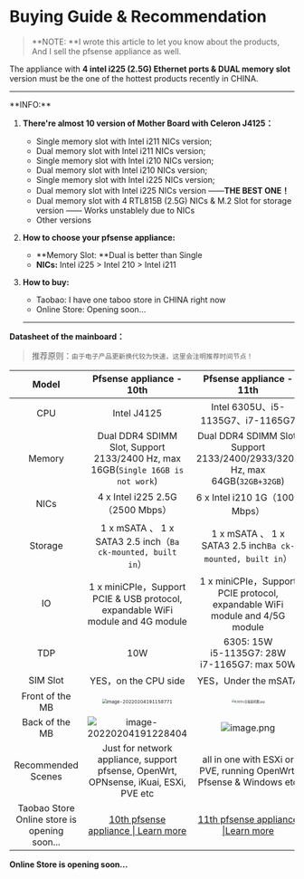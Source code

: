 # Buying Guide & Recommendation

> **NOTE: **I wrote this article to let you know about the products, And I sell the pfsense appliance as well.

The appliance with **4 intel i225 (2.5G) Ethernet ports & DUAL memory slot** version must be the one of the hottest products recently in CHINA.

<hr>
**INFO:**

1. **There're almost 10 version of Mother Board with Celeron J4125：**

   - Single memory slot with Intel i211 NICs version;
   - Dual memory slot with Intel i211 NICs version;
   - Single memory slot with Intel i210 NICs version;
   - Dual memory slot with Intel i210 NICs version;
   - Single memory slot with Intel i225 NICs version;
   - Dual memory slot with Intel i225 NICs version ——**THE BEST ONE！**
   - Dual memory slot with 4 RTL815B (2.5G) NICs & M.2 Slot for storage version —— Works unstablely due to NICs
   - Other versions


2. **How to choose your pfsense appliance:**

   - **Memory Slot: **Dual is better than Single
   - **NICs:** Intel i225 > Intel 210 > Intel i211

3. **How to buy:**

   - Taobao: I have one taboo store in CHINA right now 
   - Online Store: Opening soon...

   <hr>

**Datasheet of the mainboard：**

> 推荐原则：`由于电子产品更新换代较为快速，这里会注明推荐时间节点！`

|                       Model                       |                  Pfsense appliance -  10th                   |                   Pfsense appliance - 11th                   |
| :-----------------------------------------------: | :----------------------------------------------------------: | :----------------------------------------------------------: |
|                        CPU                        |                         Intel J4125                          |              Intel 6305U、i5-1135G7、i7-1165G7               |
|                      Memory                       | Dual DDR4 SDIMM Slot, Support 2133/2400 Hz, max 16GB(`Single 16GB is not work`) | Dual DDR4 SDIMM Slot, Support 2133/2400/2933/3200 Hz, max 64GB(`32GB+32GB`) |
|                       NICs                        |               4 x Intel i225 2.5G（2500 Mbps）               |               6 x Intel i210 1G（1000  Mbps）                |
|                      Storage                      | 1 x mSATA 、  1 x SATA3 2.5 inch（`Ba ck-mounted, built in`） | 1 x mSATA 、  1 x SATA3 2.5 inch`Ba ck-mounted, built in`）  |
|                        IO                         | 1 x miniCPIe，Support PCIE & USB protocol, expandable WiFi module and 4G module | 1 x miniCPIe，Support PCIE protocol, expandable WiFi module and 4/5G module |
|                        TDP                        |                             10W                              |    6305: 15W<br />i5-1135G7: 28W<br />i7-1165G7: max 50W     |
|                     SIM Slot                      |                     YES，on the CPU side                     |                     YES，Under the mSATA                     |
|                  Front of the MB                  | <img src="https://iswott.oss-cn-shenzhen.aliyuncs.com/blog/imgimage-20220204191158771.png" alt="image-20220204191158771" style="zoom:50%;" /> | <img src="https://s2.loli.net/2022/02/07/3UZBSOD7NniIElJ.jpg" alt="6305U主板装机图.jpg" style="zoom: 33%;" /> |
|                  Back of the MB                   | ![image-20220204191228404](https://iswott.oss-cn-shenzhen.aliyuncs.com/blog/imgimage-20220204191228404.png) | ![image.png](https://s2.loli.net/2022/02/07/ILx9TOBaoZHYh1E.png) |
|                Recommended Scenes                 | Just for network appliance, support pfsense, OpenWrt, OPNsense, iKuai, ESXi, PVE etc | all in one with ESXi or PVE, running OpenWrt, Pfsense & Windows etc |
| Taobao Store<br />Online store is opening soon... | [10th pfsense appliance \| Learn more](https://m.tb.cn/h.fPvY2iX?tk=Lh6G2dLndQL) | [11th pfsense appliance \|Learn more](https://item.taobao.com/item.htm?spm=a1z10.1-c.w4004-22935712424.11.cc09199fXn6MAX&id=646771861738) |

**Online Store is opening soon...**
